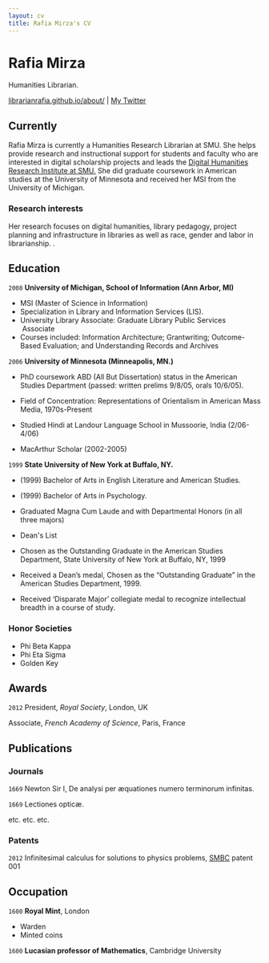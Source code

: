 ```yaml
---
layout: cv
title: Rafia Mirza's CV
---
```

# Rafia Mirza
Humanities Librarian.

<div id="webaddress">
<a href="https://librarianrafia.github.io/about/">librarianrafia.github.io/about/</a>
| <a href="https://twitter.com/LibrarianRafia">My Twitter</a>
</div>


## Currently

Rafia Mirza is currently a Humanities Research Librarian at SMU. She helps provide research and instructional support for students and faculty who are interested in digital scholarship projects and leads the <a href="http://www.smu.edu/dhri">Digital Humanities Research Institute at SMU.</a> She did graduate coursework in American studies at the University of Minnesota and received her MSI from the University of Michigan.

### Research interests

Her research focuses on digital humanities, library pedagogy, project planning and infrastructure in libraries as well as race, gender and labor in librarianship. .


## Education

`2008` __University of Michigan, School of Information (Ann Arbor, MI)__
- MSI (Master of Science in Information)
- Specialization in Library and Information Services (LIS).
- University Library Associate: Graduate Library Public Services  Associate
- Courses included: Information Architecture; Grantwriting; Outcome-Based Evaluation; and Understanding Records and Archives

`2006` __University of Minnesota (Minneapolis, MN.)__
- PhD coursework ABD (All But Dissertation) status in the American Studies Department (passed: written prelims 9/8/05, orals 10/6/05).

- Field of Concentration: Representations of Orientalism in American Mass Media, 1970s-Present
- Studied Hindi at Landour Language School in Mussoorie, India (2/06-4/06)
- MacArthur Scholar (2002-2005)

`1999` __State University of New York at Buffalo, NY.__

- (1999) Bachelor of Arts in English Literature and American Studies.
- (1999) Bachelor of Arts in Psychology.

- Graduated Magna Cum Laude and with Departmental Honors (in all three majors)
- Dean's List
- Chosen as the Outstanding Graduate in the American Studies Department, State University of New York at Buffalo, NY, 1999
- Received a Dean’s medal, Chosen as the “Outstanding Graduate” in the American Studies Department, 1999.
- Received ‘Disparate Major’ collegiate medal to recognize intellectual breadth in a course of study.

### Honor Societies
- Phi Beta Kappa
- Phi Eta Sigma
- Golden Key

## Awards

`2012`
President, *Royal Society*, London, UK

Associate, *French Academy of Science*, Paris, France



## Publications

<!-- A list is also available [online](https://scholar.google.com/citations?user=ritomzMAAAAJ&hl=en) -->

### Journals

`1669`
Newton Sir I, De analysi per æquationes numero terminorum infinitas. 

`1669`
Lectiones opticæ.

etc. etc. etc.

### Patents

`2012`
Infinitesimal calculus for solutions to physics problems, [SMBC](http://www.techdirt.com/articles/20121011/09312820678/if-patents-had-been-around-time-newton.shtml) patent 001


## Occupation

`1600`
__Royal Mint__, London

- Warden
- Minted coins

`1600`
__Lucasian professor of Mathematics__, Cambridge University



<!-- ### Footer

Last updated: May 2013 -->


